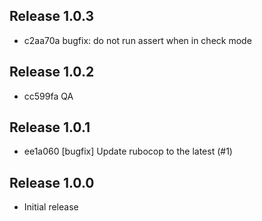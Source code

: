## Release 1.0.3

* c2aa70a bugfix: do not run assert when in check mode

## Release 1.0.2

* cc599fa QA

## Release 1.0.1

* ee1a060 [bugfix] Update rubocop to the latest (#1)

## Release 1.0.0

* Initial release

